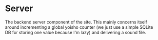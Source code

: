# Server

The backend server component of the site. This mainly concerns itself around incrementing a global yoisho counter (we
just use a simple SQLite DB for storing one value because I'm lazy) and delivering a sound file.
